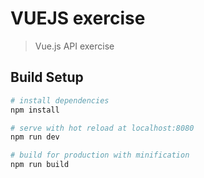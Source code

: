 # VUEJS exercise

> Vue.js API exercise

## Build Setup

``` bash
# install dependencies
npm install

# serve with hot reload at localhost:8080
npm run dev

# build for production with minification
npm run build
```
